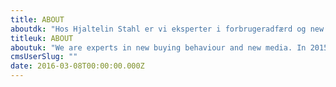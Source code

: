 ```yaml
---
title: ABOUT
aboutdk: "Hos Hjaltelin Stahl er vi eksperter i forbrugeradfærd og new media. I 2016 følger forbrugerne ikke en lineær købsadfærd, men gennemgår i stedet en semikaotisk købsproces, hvor de møder dit og dine konkurrenters brand i mange forskellige connection points. Online og offline.\nSkarp og gennemtrængende kommunikation i paid, owned og earned media på tværs af disse connection points er essentielt for at vinde.\n\nSom kunde hos Hjaltelin Stahl får du derfor et dedikeret cross media team, ledet af en Client Service Director, en Creative Lead og en Project Manager, suppleret af de rette specialister fra dialog, social og digital.\n\nVi kan fungere som dit cross media bureau eller du kan vælge os som dit specialistbureau i én af vores nedenstående kompetencer."
titleuk: ABOUT
aboutuk: "We are experts in new buying behaviour and new media. In 2015 people do not go through linear buying processes but engage in semi-chaotic connections with yours and your competitors brands. Cut through communication in Paid, Owned and Earned media across these connection points is the key to winning. Therefore as a client in Hjaltelin Stahl you get a dedicated cross media Brand Team.\n\nIt's headed by a Client Service Director, Creative Lead and Project Manager, and supported by relevant specialists from planning, dialog, social and digital.\n\nYou can choose Hjaltelin Stahl as your cross media agency or as your specialist agency in one of our competencies below."
cmsUserSlug: ""
date: 2016-03-08T00:00:00.000Z
---
```



